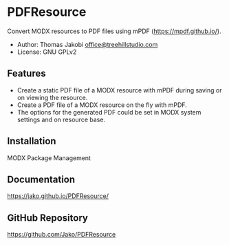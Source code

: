 # PDFResource

Convert MODX resources to PDF files using mPDF (https://mpdf.github.io/).

- Author: Thomas Jakobi <office@treehillstudio.com>
- License: GNU GPLv2

## Features

- Create a static PDF file of a MODX resource with mPDF during saving or on viewing the resource.
- Create a PDF file of a MODX resource on the fly with mPDF.
- The options for the generated PDF could be set in MODX system settings and on resource base.

## Installation

MODX Package Management

## Documentation

https://jako.github.io/PDFResource/

## GitHub Repository

https://github.com/Jako/PDFResource
